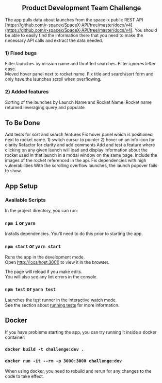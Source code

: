 <h2 align="center">Product Development Team Challenge</h2>

The app pulls data about launches from the space-x public REST API [https://github.com/r-spacex/SpaceX-API/tree/master/docs/v4](https://github.com/r-spacex/SpaceX-API/tree/master/docs/v4).
You should be able to easily find the information there that you need to make the necessary API calls and extract the data needed.

### 1) Fixed bugs
Filter launches by mission name and throttled searches.
Filter ignores letter case.  
Moved hover panel next to rocket name.
Fix title and search/sort form and only have the launches scroll when overflowing.

### 2) Added features
Sorting of the launches by Launch Name and Rocket Name. Rocket name returned leveraging query and populate.

## To Be Done
Add tests for sort and search features
Fix hover panel which is positioned next to rocket name. 1) switch cursor to pointer 2) hover on an info icon for clarity
Refactor for clarity and add comments
Add and test a feature where clicking on any given launch will load and display information about the rocket used in that launch in a modal window on the same page. Include the images of the rocket referenced in the api. 
Fix dependencies with high vulnerabilities
With the scrolling overflow launches, the launch popover fails to show.

## App Setup

### Available Scripts

In the project directory, you can run:

### `npm i` or `yarn`

Installs dependencies. You'll need to do this prior to starting the app.

### `npm start` or `yarn start`

Runs the app in the development mode.<br />
Open [http://localhost:3000](http://localhost:3000) to view it in the browser.

The page will reload if you make edits.<br />
You will also see any lint errors in the console.

### `npm test` or `yarn test`

Launches the test runner in the interactive watch mode.<br />
See the section about [running tests](https://facebook.github.io/create-react-app/docs/running-tests) for more information.

## Docker

If you have problems starting the app, you can try running it inside a docker container:

### `docker build -t challenge:dev .`
### `docker run -it --rm -p 3000:3000 challenge:dev`

When using docker, you need to rebuild and rerun for any changes to the code to take effect.
